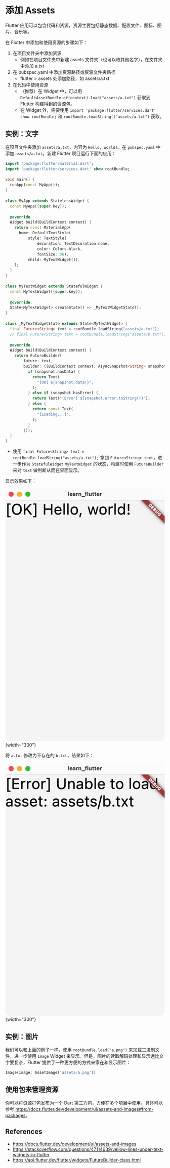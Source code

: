 # 添加 Assets

Flutter 应用可以包含代码和资源，资源主要包括静态数据、配置文件、图标、图片、音乐等。

在 Flutter 中添加和使用资源的步骤如下：

1. 在项目文件夹中添加资源
    - 例如在项目文件夹中新建 assets 文件夹（也可以取其他名字），在文件夹中添加 a.txt
2. 在 pubspec.yaml 中添加资源路径或资源文件夹路径
    - flutter > assets 处添加路径，如 assets/a.txt
3. 在代码中使用资源
    - （推荐）在 Widget 中，可以用 `DefaultAssetBundle.of(context).load("assets/a.txt")` 获取到 Flutter 构建得到的资源包。
    - 在 Widget 外，需要使用 `import 'package:flutter/services.dart' show rootBundle;` 和 `rootBundle.loadString(("assets/a.txt")` 获取。

## 实例：文字

在项目文件夹添加 `assets/a.txt`，内容为 `Hello, world!`。在 `pubspec.yaml` 中添加 `assets/a.txt`。新建 Flutter 项目运行下面的应用：

```dart
import 'package:flutter/material.dart';
import 'package:flutter/services.dart' show rootBundle;

void main() {
  runApp(const MyApp());
}

class MyApp extends StatelessWidget {
  const MyApp({super.key});

  @override
  Widget build(BuildContext context) {
    return const MaterialApp(
      home: DefaultTextStyle(
          style: TextStyle(
              decoration: TextDecoration.none,
              color: Colors.black,
              fontSize: 36),
          child: MyTextWidget()),
    );
  }
}

class MyTextWidget extends StatefulWidget {
  const MyTextWidget({super.key});

  @override
  State<MyTextWidget> createState() => _MyTextWidgetState();
}

class _MyTextWidgetState extends State<MyTextWidget> {
  final Future<String> text = rootBundle.loadString("assets/a.txt");
  // final Future<String> text = rootBundle.loadString("assets/b.txt");

  @override
  Widget build(BuildContext context) {
    return FutureBuilder(
        future: text,
        builder: ((BuildContext context, AsyncSnapshot<String> snapshot) {
          if (snapshot.hasData) {
            return Text(
              "[OK] ${snapshot.data!}",
            );
          } else if (snapshot.hasError) {
            return Text("[Error] ${snapshot.error.toString()}");
          } else {
            return const Text(
              "[Loading...]",
            );
          }
        }));
  }
}
```

- 使用 `final Future<String> text = rootBundle.loadString("assets/a.txt");` 拿到 `Future<String> text`，进一步作为 `StatefulWidget` `MyTextWidget` 的状态，构建时使用 `FutureBuilder` 来对 `text` 做判断从而在界面显示。

显示效果如下：

![](images-assets/1.png){width="300"}

将 `a.txt` 修改为不存在的 `b.txt`，结果如下：

![](images-assets/2.png){width="300"}

## 实例：图片

我们可以和上面的例子一样，使用 `rootBundle.load("a.png")` 来加载二进制文件，进一步使用 `Image` Widget 来显示。但是，图片的读取解码处理和显示远比文字要复杂，Flutter 提供了一种更方便的方式来家在和显示图片：

```dart
Image(image: AssetImage('assets/a.png'))
```

## 使用包来管理资源

你可以将资源打包发布为一个 Dart 第三方包，方便在多个项目中使用。具体可以参考 <https://docs.flutter.dev/development/ui/assets-and-images#from-packages>。

## References

- https://docs.flutter.dev/development/ui/assets-and-images
- https://stackoverflow.com/questions/47114639/yellow-lines-under-text-widgets-in-flutter
- https://api.flutter.dev/flutter/widgets/FutureBuilder-class.html

